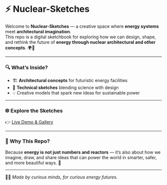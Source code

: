 # ⚡ Nuclear-Sketches  

Welcome to **Nuclear-Sketches** — a creative space where **energy systems** meet **architectural imagination**.  
This repo is a digital sketchbook for exploring how we can design, shape, and rethink the future of **energy through nuclear architectural and other concepts**. 🌍🔋  

---

### 🔍 What’s Inside?
- 🏗️ **Architectural concepts** for futuristic energy facilities  
- 📐 **Technical sketches** blending science with design  
- 💡 Creative models that spark new ideas for sustainable power  

---

### 🌐 Explore the Sketches  
👉 [Live Demo & Gallery](https://devloper-gazi.github.io/Nuclear-Sketches/)  

---

### 🔋 Why This Repo?
Because **energy is not just numbers and reactors** — it’s also about how we imagine, draw, and share ideas that can power the world in smarter, safer, and more beautiful ways. 🚀  

---

👨‍🔬 *Made by curious minds, for curious energy futures.*  
